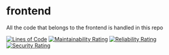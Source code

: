 # frontend
All the code that belongs to the frontend is handled in this repo



[![Lines of Code](https://sonarcloud.io/api/project_badges/measure?project=CattleyaTours_frontend&metric=ncloc)](https://sonarcloud.io/dashboard?id=CattleyaTours_frontend)
[![Maintainability Rating](https://sonarcloud.io/api/project_badges/measure?project=CattleyaTours_frontend&metric=sqale_rating)](https://sonarcloud.io/dashboard?id=CattleyaTours_frontend)
[![Reliability Rating](https://sonarcloud.io/api/project_badges/measure?project=CattleyaTours_frontend&metric=reliability_rating)](https://sonarcloud.io/dashboard?id=CattleyaTours_frontend)
[![Security Rating](https://sonarcloud.io/api/project_badges/measure?project=CattleyaTours_frontend&metric=security_rating)](https://sonarcloud.io/dashboard?id=CattleyaTours_frontend)

